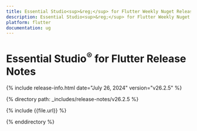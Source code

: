 ```yaml
---
title: Essential Studio<sup>&reg;</sup> for Flutter Weekly Nuget Release Release Notes  
description: Essential Studio<sup>&reg;</sup> for Flutter Weekly Nuget Release Release Notes  
platform: flutter
documentation: ug
---
```


# Essential Studio<sup>&reg;</sup> for Flutter Release Notes  

{% include release-info.html date="July 26, 2024" version="v26.2.5" %} 

{% directory path: _includes/release-notes/v26.2.5 %}

{% include {{file.url}} %}

{% enddirectory %}